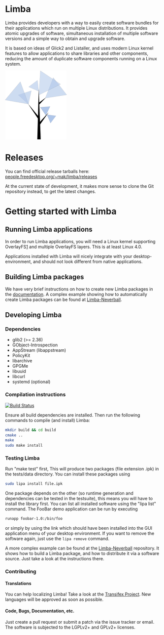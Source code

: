 Limba
======

Limba provides developers with a way to easily create software bundles for their applications which
run on multiple Linux distributions. It provides atomic upgrades of software, simultaneous installation
of multiple software versions and a simple way to obtain and upgrade software.

It is based on ideas of Glick2 and Listaller, and uses modern Linux kernel features
to allow applications to share libraries and other components, reducing the amount
of duplicate software components running on a Linux system.

![Limba logo](data/limba-small.png "Logo")

# Releases
You can find official release tarballs here: [people.freedesktop.org/~mak/limba/releases](http://people.freedesktop.org/~mak/limba/releases/)

At the current state of development, it makes more sense to clone the Git repository instead, to
get the latest changes.

# Getting started with Limba
## Running Limba applications
In order to run Limba applications, you will need a Linux kernel supporting OverlayFS[1] and
multiple OverlayFS layers.
This is at least Linux 4.0.

Applications installed with Limba will nicely integrate with your desktop-environment, and should not
look different from native applications.

[1]: http://lwn.net/Articles/618140/

## Building Limba packages
We have very brief instructions on how to create new Limba packages
in the [documentation](http://people.freedesktop.org/~mak/limba/docs/create-package/).
A complex example showing how to automatically create Limba packages can be found
at [Limba-Neverball](https://github.com/ximion/limba-neverball/).

## Developing Limba
### Dependencies
 * glib2 (>= 2.36)
 * GObject-Introspection
 * AppStream (libappstream)
 * PolicyKit
 * libarchive
 * GPGMe
 * libuuid
 * libcurl
 * systemd (optional)

### Compilation instructions
[![Build Status](https://semaphoreci.com/api/v1/projects/723d8655-b508-4fbf-ba10-517db063b9a4/592515/badge.svg)](https://semaphoreci.com/ximion/limba)

Ensure all build dependencies are installed.
Then run the following commands to compile (and install) Limba:

```bash
mkdir build && cd build
cmake ..
make
sudo make install
```

### Testing Limba
Run "make test" first, This will produce two packages (file extension .ipk) in the tests/data directory.
You can install these packages using
```bash
sudo lipa install file.ipk
```
One package depends on the other (so runtime generation and dependencies can be tested in the testsuite),
this means you will have to install the library first.
You can list all installed software using the "lipa list" command.
The FooBar demo application can be run by executing
```bash
runapp foobar-1.0:/bin/foo
```
or simply by using the link which should have been installed into the GUI application menu of your desktop
environment.
If you want to remove the software again, just use the ```lipa remove``` command.

A more complex example can be found at the [Limba-Neverball](https://github.com/ximion/limba-neverball/) repository.
It shows how to build a Limba package, and how to distribute it via a software source.
Just take a look at the instructions there.

### Contributing

#### Translations
You can help localizing Limba! Take a look at the [Transifex Project](https://www.transifex.com/projects/p/limba/).
New languages will be approved as soon as possible.

#### Code, Bugs, Documentation, etc.
Just create a pull request or submit a patch via the issue tracker or email.
The software is subjected to the LGPLv2+ and GPLv2+ licenses.

